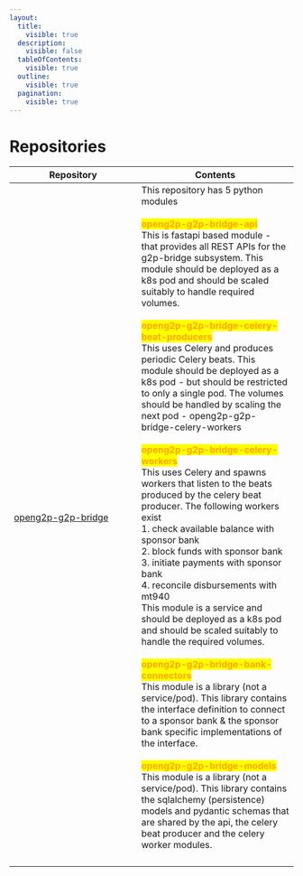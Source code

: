 ```yaml
---
layout:
  title:
    visible: true
  description:
    visible: false
  tableOfContents:
    visible: true
  outline:
    visible: true
  pagination:
    visible: true
---
```


# Repositories



<table><thead><tr><th width="210">Repository</th><th>Contents</th></tr></thead><tbody><tr><td><a href="https://github.com/OpenG2P/openg2p-g2p-bridge.git">openg2p-g2p-bridge</a></td><td>This repository has 5 python modules<br><br><mark style="color:orange;"><strong>openg2p-g2p-bridge-api</strong></mark><br>This is fastapi based module - that provides all REST APIs for the g2p-bridge subsystem. This module should be deployed as a k8s pod and should be scaled suitably to handle required volumes.<br><br><mark style="color:orange;"><strong>openg2p-g2p-bridge-celery-beat-producers</strong></mark><br>This uses Celery and produces periodic Celery beats. This module should be deployed as a k8s pod - but should be restricted to only a single pod. The volumes should be handled by scaling the next pod - openg2p-g2p-bridge-celery-workers<br><br><mark style="color:orange;"><strong>openg2p-g2p-bridge-celery-workers</strong></mark><br>This uses Celery and spawns workers that listen to the beats produced by the celery beat producer. The following workers exist<br>1. check available balance with sponsor bank<br>2. block funds with sponsor bank<br>3. initiate payments with sponsor bank<br>4. reconcile disbursements with mt940<br>This module is a service and should be deployed as a k8s pod and should be scaled suitably to handle the required volumes.<br><br><mark style="color:orange;"><strong>openg2p-g2p-bridge-bank-connectors</strong></mark><br>This module is a library (not a service/pod). This library contains the interface definition to connect to a sponsor bank &#x26; the sponsor bank specific implementations of the interface. <br><br><mark style="color:orange;"><strong>openg2p-g2p-bridge-models</strong></mark><br>This module is a library (not a service/pod). This library contains the sqlalchemy (persistence) models and pydantic schemas that are shared by the api, the celery beat producer and the celery worker modules.</td></tr><tr><td></td><td></td></tr><tr><td></td><td></td></tr><tr><td></td><td></td></tr><tr><td></td><td></td></tr></tbody></table>
